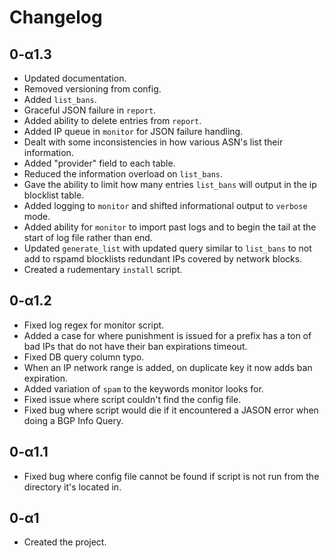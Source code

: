 # Changelog

## 0-α1.3
- Updated documentation.
- Removed versioning from config.
- Added `list_bans`.
- Graceful JSON failure in `report`.
- Added ability to delete entries from `report`.
- Added IP queue in `monitor` for JSON failure handling.
- Dealt with some inconsistencies in how various ASN's list their information.
- Added "provider" field to each table.
- Reduced the information overload on `list_bans`.
- Gave the ability to limit how many entries `list_bans` will output in the ip blocklist table.
- Added logging to `monitor` and shifted informational output to `verbose` mode.
- Added ability for `monitor` to import past logs and to begin the tail at the start of log file rather than end.
- Updated `generate_list` with updated query similar to `list_bans` to not add to rspamd blocklists redundant IPs covered by network blocks.
- Created a rudementary `install` script.

## 0-α1.2
- Fixed log regex for monitor script.
- Added a case for where punishment is issued for a prefix has a ton of bad IPs that do not have their ban expirations timeout.
- Fixed DB query column typo.
- When an IP network range is added, on duplicate key it now adds ban expiration.
- Added variation of `spam` to the keywords monitor looks for.
- Fixed issue where script couldn't find the config file.
- Fixed bug where script would die if it encountered a JASON error when doing a BGP Info Query.

## 0-α1.1
- Fixed bug where config file cannot be found if script is not run from the directory it's located in.

## 0-α1
- Created the project.
